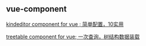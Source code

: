 ## vue-component

[kindeditor component for vue ; 简单配置，10实用](./vue-kindeditor/readme.md)

[treetable component for vue; 一次查询，树结构数据装载](./vue-treetable/readme.md)

